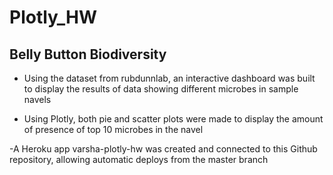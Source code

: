 # Plotly_HW

## Belly Button Biodiversity

- Using the dataset from rubdunnlab, an interactive dashboard was built to display the results of data showing different microbes in sample navels

- Using Plotly, both pie and scatter plots were made to display the amount of presence of top 10 microbes in the navel

-A Heroku app varsha-plotly-hw was created and connected to this Github repository, allowing automatic deploys from the master branch 
